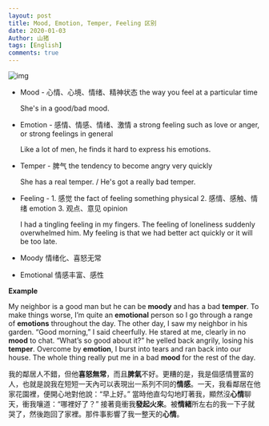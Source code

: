 ```yaml
---
layout: post
title: Mood, Emotion, Temper, Feeling 区别
date: 2020-01-03
Author: 山猪
tags: [English]
comments: true
---
```

![img](https://svgsilh.com/svg/1337383.svg)

<!-- more -->


- Mood - 心情、心境、情绪、精神状态 the way you feel at a particular time

  She's in a good/bad mood.

- Emotion - 感情、情感、情绪、激情 a strong feeling such as love or anger, or strong feelings in general

  Like a lot of men, he finds it hard to express his emotions.

- Temper - 脾气 the tendency to become angry very quickly

  She has a real temper. / He's got a really bad temper.

- Feeling - 1. 感觉 the fact of feeling something physical 2. 感情、感触、情绪 emotion 3. 观点、意见 opinion

  I had a tingling feeling in my fingers.
  The feeling of loneliness suddenly overwhelmed him.
  My feeling is that we had better act quickly or it will be too late.

- Moody 情绪化、喜怒无常

- Emotional 情感丰富、感性

  

**Example**

   My neighbor is a good man but he can be **moody** and has a bad **temper**. To make things worse, I’m quite an **emotional** person so I go through a range of **emotions** throughout the day. The other day, I saw my neighbor in his garden.  “Good morning,” I said cheerfully. He stared at me, clearly in no **mood** to chat. “What’s so good about it?” he yelled back angrily, losing his **temper**. Overcome by **emotion**, I burst into tears and ran back into our house. The whole thing really put me in a bad **mood** for the rest of the day.

  
   我的鄰居人不錯，但他**喜怒無常**，而且**脾氣**不好。更糟的是，我是個感情豐富的人，也就是說我在短短一天內可以表現出一系列不同的**情感**。一天，我看鄰居在他家花園裡，便開心地對他說：“早上好。” 當時他直勾勾地盯著我，顯然沒**心情**聊天，衝我嚷道：“哪裡好了？” 接著竟衝我**發起火來**。被**情緒**所左右的我一下子就哭了，然後跑回了家裡。那件事影響了我一整天的**心情**。



